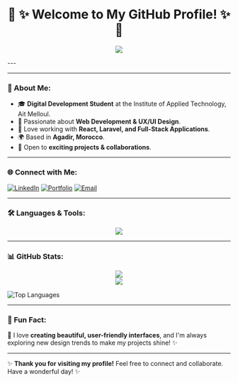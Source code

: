 
<h1 align="center"> 🌸 ✨ Welcome to My GitHub Profile! ✨ 🌸</h1>



<p align="center">
  <img src="https://readme-typing-svg.herokuapp.com?font=Dancing+Script&size=30&color=FF69B4&center=true&vCenter=true&width=500&height=50&lines=Hi,+I'm+Laila!;A+Full-Stack+Developer+from+Morocco!;Passionate+about+Web+Development!" />
</p>
---
<!-- <p align="center">
  [![Profile Views](https://komarev.com/ghpvc/?username=LailaElmallass&color=ff69b4)]
  [![Visitors](https://visitor-badge.glitch.me/badge?page_id=LailaElmallass&left_color=ff69b4&right_color=purple)}
</p> -->

---

### 🌸 About Me:
- 🎓 **Digital Development Student** at the Institute of Applied Technology, Ait Melloul.
- 💖 Passionate about **Web Development & UX/UI Design**.
- 🌈 Love working with **React, Laravel, and Full-Stack Applications**.
- 🌍 Based in **Agadir, Morocco**.
- 🌟 Open to **exciting projects & collaborations**.

---

### 🌐 Connect with Me:
[![LinkedIn](https://img.shields.io/badge/LinkedIn-%230077B5.svg?style=for-the-badge&logo=linkedin&logoColor=white)](www.linkedin.com/in/lailaelmallass)
[![Portfolio](https://img.shields.io/badge/Portfolio-%23FF69B4.svg?style=for-the-badge&logo=vercel&logoColor=white)](https://yourportfolio.com)
[![Email](https://img.shields.io/badge/Email-%23D44638.svg?style=for-the-badge&logo=gmail&logoColor=white)](Laila.elmallass.2018@gmail.com)

---

### 🛠️ Languages & Tools:
<p align="center">
  <img src="https://skillicons.dev/icons?i=html,css,js,react,nodejs,laravel,php,mysql,mongodb,bootstrap,postman,figma" />
</p>

---
### 📊 GitHub Stats:

<p align="center">
  
  
  <img src="https://github-readme-stats.vercel.app/api?username=LailaElmallass&show_icons=true&theme=radical" />
  <br>
  <img src="https://github-readme-streak-stats.herokuapp.com/?user=LailaElmallass&theme=radical" />
  
  ![Top Languages](https://github-readme-stats.vercel.app/api/top-langs/?username=LailaElmallass&layout=compact&langs_count=8&theme=tokyonight)

</p>

---

### 🌟 Fun Fact:
🌸 I love **creating beautiful, user-friendly interfaces**, and I'm always exploring new design trends to make my projects shine! ✨

---

✨ **Thank you for visiting my profile!** Feel free to connect and collaborate. Have a wonderful day! ✨
